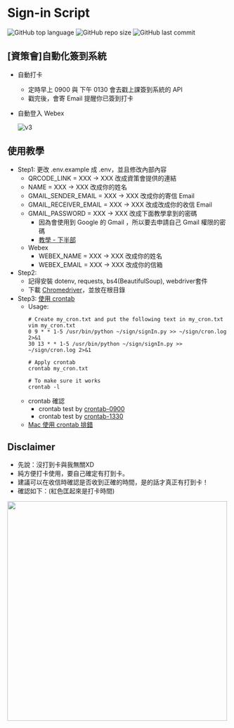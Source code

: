 # Sign-in Script
![GitHub top language](https://img.shields.io/github/languages/top/jeff14994/Sign-In-Script?logo=Python&logoColor=green)
![GitHub repo size](https://img.shields.io/github/repo-size/jeff14994/Sign-In-Script?logo=Github)
![GitHub last commit](https://img.shields.io/github/last-commit/jeff14994/Sign-In-Script?logo=Github)

## [資策會]自動化簽到系統
- 自動打卡
    - 定時早上 0900 與 下午 0130 會去戳上課簽到系統的 API 
    - 戳完後，會寄 Email 提醒你已簽到打卡
- 自動登入 Webex
   
  ![v3](https://user-images.githubusercontent.com/30124826/119886965-213ac080-bf66-11eb-88fb-fa4a73984bb9.gif)

## 使用教學
- Step1: 更改 .env.example 成 .env，並且修改內部內容
    - QRCODE_LINK = XXX -> XXX 改成資策會提供的連結
    - NAME = XXX -> XXX 改成你的姓名
    - GMAIL_SENDER_EMAIL = XXX -> XXX 改成你的寄信 Email
    - GMAIL_RECEIVER_EMAIL = XXX -> XXX 改成改成你的收信 Email
    - GMAIL_PASSWORD = XXX -> XXX 改成下面教學拿到的密碼
         - 因為會使用到 Google 的 Gmail ，所以要去申請自己 Gmail 權限的密碼
        - [教學 - 下半部](https://lininu.blogspot.com/2017/09/NodeJSSendMailService.html) 
    - Webex
        - WEBEX_NAME = XXX -> XXX 改成你的姓名
        - WEBEX_EMAIL = XXX -> XXX 改成你的信箱
- Step2: 
    - 記得安裝 dotenv, requests, bs4(BeautifulSoup), webdriver套件
    - 下載 [Chromedriver](https://sites.google.com/a/chromium.org/chromedriver/downloads)，並放在根目錄
- Step3: [使用 crontab](https://serverfault.com/questions/94351/how-to-disable-everything-in-crontab-l)
    - Usage:
        ```bash=
        # Create my_cron.txt and put the following text in my_cron.txt
        vim my_cron.txt 
        0 9 * * 1-5 /usr/bin/python ~/sign/signIn.py >> ~/sign/cron.log 2>&1
        30 13 * * 1-5 /usr/bin/python ~/sign/signIn.py >> ~/sign/cron.log 2>&1

        # Apply crontab
        crontab my_cron.txt

        # To make sure it works
        crontab -l
        ```
    - crontab 確認
        - crontab test by [crontab-0900](https://crontab.guru/#0_9_*_*_1-5)
        - crontab test by [crontab-1330](https://crontab.guru/#30_13_*_*_1-5) 
    - [Mac 使用 crontab 排錯](https://willy2016.pixnet.net/blog/post/218458338-mac-linux-crontab-%E7%84%A1%E6%B3%95%E5%9C%A8-shell-%E4%B8%AD%E5%9F%B7%E8%A1%8C-python%EF%BC%8C%E5%87%BA%E7%8F%BE) 
## Disclaimer
- 先說：沒打到卡與我無關XD
- 純方便打卡使用，要自己確定有打到卡。
- 建議可以在收信時確認是否收到正確的時間，是的話才真正有打到卡！
- 確認如下：(紅色匡起來是打卡時間)
<img src="https://i.imgur.com/0iHsw5c.png" width="500">
